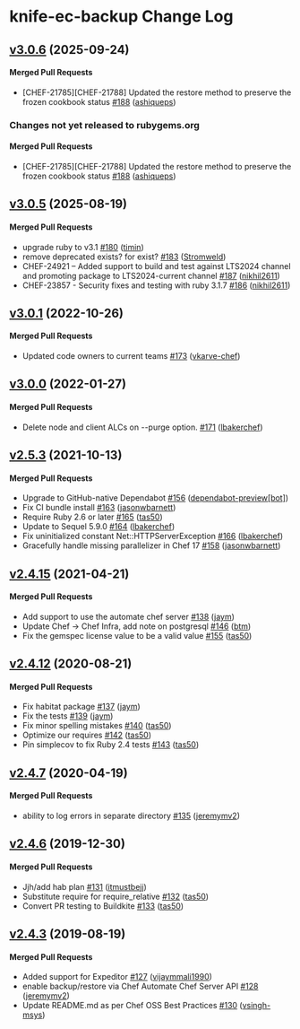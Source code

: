 # knife-ec-backup Change Log

<!-- latest_release 3.0.6 -->
## [v3.0.6](https://github.com/chef/knife-ec-backup/tree/v3.0.6) (2025-09-24)

#### Merged Pull Requests
- [CHEF-21785][CHEF-21788] Updated the restore method to preserve the frozen cookbook status [#188](https://github.com/chef/knife-ec-backup/pull/188) ([ashiqueps](https://github.com/ashiqueps))
<!-- latest_release -->

<!-- release_rollup since=3.0.5 -->
### Changes not yet released to rubygems.org

#### Merged Pull Requests
- [CHEF-21785][CHEF-21788] Updated the restore method to preserve the frozen cookbook status [#188](https://github.com/chef/knife-ec-backup/pull/188) ([ashiqueps](https://github.com/ashiqueps)) <!-- 3.0.6 -->
<!-- release_rollup -->

<!-- latest_stable_release -->
## [v3.0.5](https://github.com/chef/knife-ec-backup/tree/v3.0.5) (2025-08-19)

#### Merged Pull Requests
- upgrade ruby to v3.1 [#180](https://github.com/chef/knife-ec-backup/pull/180) ([timin](https://github.com/timin))
- remove deprecated exists? for exist? [#183](https://github.com/chef/knife-ec-backup/pull/183) ([Stromweld](https://github.com/Stromweld))
- CHEF-24921 – Added support to build and test against LTS2024 channel and promoting package to LTS2024-current channel [#187](https://github.com/chef/knife-ec-backup/pull/187) ([nikhil2611](https://github.com/nikhil2611))
- CHEF-23857 - Security fixes and testing with ruby 3.1.7 [#186](https://github.com/chef/knife-ec-backup/pull/186) ([nikhil2611](https://github.com/nikhil2611))
<!-- latest_stable_release -->

## [v3.0.1](https://github.com/chef/knife-ec-backup/tree/v3.0.1) (2022-10-26)

#### Merged Pull Requests
- Updated code owners to current teams [#173](https://github.com/chef/knife-ec-backup/pull/173) ([vkarve-chef](https://github.com/vkarve-chef))

## [v3.0.0](https://github.com/chef/knife-ec-backup/tree/v3.0.0) (2022-01-27)

#### Merged Pull Requests
- Delete node and client ALCs on --purge option. [#171](https://github.com/chef/knife-ec-backup/pull/171) ([lbakerchef](https://github.com/lbakerchef))

## [v2.5.3](https://github.com/chef/knife-ec-backup/tree/v2.5.3) (2021-10-13)

#### Merged Pull Requests
- Upgrade to GitHub-native Dependabot [#156](https://github.com/chef/knife-ec-backup/pull/156) ([dependabot-preview[bot]](https://github.com/dependabot-preview[bot]))
- Fix CI bundle install [#163](https://github.com/chef/knife-ec-backup/pull/163) ([jasonwbarnett](https://github.com/jasonwbarnett))
- Require Ruby 2.6 or later [#165](https://github.com/chef/knife-ec-backup/pull/165) ([tas50](https://github.com/tas50))
- Update to Sequel 5.9.0 [#164](https://github.com/chef/knife-ec-backup/pull/164) ([lbakerchef](https://github.com/lbakerchef))
- Fix uninitialized constant Net::HTTPServerException [#166](https://github.com/chef/knife-ec-backup/pull/166) ([lbakerchef](https://github.com/lbakerchef))
- Gracefully handle missing parallelizer in Chef 17 [#158](https://github.com/chef/knife-ec-backup/pull/158) ([jasonwbarnett](https://github.com/jasonwbarnett))

## [v2.4.15](https://github.com/chef/knife-ec-backup/tree/v2.4.15) (2021-04-21)

#### Merged Pull Requests
- Add support to use the automate chef server [#138](https://github.com/chef/knife-ec-backup/pull/138) ([jaym](https://github.com/jaym))
- Update Chef -&gt; Chef Infra, add note on postgresql [#146](https://github.com/chef/knife-ec-backup/pull/146) ([btm](https://github.com/btm))
- Fix the gemspec license value to be a valid value [#155](https://github.com/chef/knife-ec-backup/pull/155) ([tas50](https://github.com/tas50))

## [v2.4.12](https://github.com/chef/knife-ec-backup/tree/v2.4.12) (2020-08-21)

#### Merged Pull Requests
- Fix habitat package [#137](https://github.com/chef/knife-ec-backup/pull/137) ([jaym](https://github.com/jaym))
- Fix the tests [#139](https://github.com/chef/knife-ec-backup/pull/139) ([jaym](https://github.com/jaym))
- Fix minor spelling mistakes [#140](https://github.com/chef/knife-ec-backup/pull/140) ([tas50](https://github.com/tas50))
- Optimize our requires [#142](https://github.com/chef/knife-ec-backup/pull/142) ([tas50](https://github.com/tas50))
- Pin simplecov to fix Ruby 2.4 tests [#143](https://github.com/chef/knife-ec-backup/pull/143) ([tas50](https://github.com/tas50))

## [v2.4.7](https://github.com/chef/knife-ec-backup/tree/v2.4.7) (2020-04-19)

#### Merged Pull Requests
- ability to log errors in separate directory [#135](https://github.com/chef/knife-ec-backup/pull/135) ([jeremymv2](https://github.com/jeremymv2))

## [v2.4.6](https://github.com/chef/knife-ec-backup/tree/v2.4.6) (2019-12-30)

#### Merged Pull Requests
- Jjh/add hab plan [#131](https://github.com/chef/knife-ec-backup/pull/131) ([itmustbejj](https://github.com/itmustbejj))
- Substitute require for require_relative [#132](https://github.com/chef/knife-ec-backup/pull/132) ([tas50](https://github.com/tas50))
- Convert PR testing to Buildkite [#133](https://github.com/chef/knife-ec-backup/pull/133) ([tas50](https://github.com/tas50))

## [v2.4.3](https://github.com/chef/knife-ec-backup/tree/v2.4.3) (2019-08-19)

#### Merged Pull Requests
- Added support for Expeditor [#127](https://github.com/chef/knife-ec-backup/pull/127) ([vijaymmali1990](https://github.com/vijaymmali1990))
- enable backup/restore via Chef Automate Chef Server API [#128](https://github.com/chef/knife-ec-backup/pull/128) ([jeremymv2](https://github.com/jeremymv2))
- Update README.md as per Chef OSS Best Practices [#130](https://github.com/chef/knife-ec-backup/pull/130) ([vsingh-msys](https://github.com/vsingh-msys))